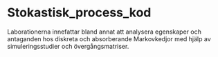 # Stokastisk_process_kod
Laborationerna innefattar bland annat att analysera egenskaper och antaganden hos diskreta och absorberande Markovkedjor med hjälp av simuleringsstudier och övergångsmatriser.
